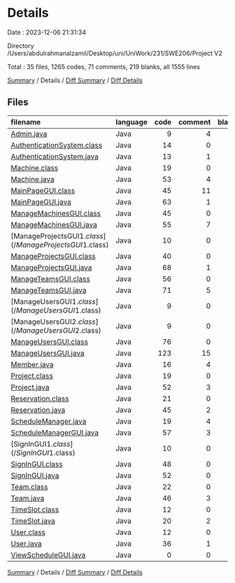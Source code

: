# Details

Date : 2023-12-06 21:31:34

Directory /Users/abdulrahmanalzamil/Desktop/uni/UniWork/231/SWE206/Project V2

Total : 35 files,  1265 codes, 71 comments, 219 blanks, all 1555 lines

[Summary](results.md) / Details / [Diff Summary](diff.md) / [Diff Details](diff-details.md)

## Files
| filename | language | code | comment | blank | total |
| :--- | :--- | ---: | ---: | ---: | ---: |
| [Admin.java](/Admin.java) | Java | 9 | 4 | 5 | 18 |
| [AuthenticationSystem.class](/AuthenticationSystem.class) | Java | 14 | 0 | 0 | 14 |
| [AuthenticationSystem.java](/AuthenticationSystem.java) | Java | 13 | 1 | 4 | 18 |
| [Machine.class](/Machine.class) | Java | 19 | 0 | 0 | 19 |
| [Machine.java](/Machine.java) | Java | 53 | 4 | 15 | 72 |
| [MainPageGUI.class](/MainPageGUI.class) | Java | 45 | 11 | 0 | 56 |
| [MainPageGUI.java](/MainPageGUI.java) | Java | 63 | 1 | 22 | 86 |
| [ManageMachinesGUI.class](/ManageMachinesGUI.class) | Java | 45 | 0 | 0 | 45 |
| [ManageMachinesGUI.java](/ManageMachinesGUI.java) | Java | 55 | 7 | 13 | 75 |
| [ManageProjectsGUI$1.class](/ManageProjectsGUI$1.class) | Java | 10 | 0 | 0 | 10 |
| [ManageProjectsGUI.class](/ManageProjectsGUI.class) | Java | 40 | 0 | 0 | 40 |
| [ManageProjectsGUI.java](/ManageProjectsGUI.java) | Java | 68 | 1 | 12 | 81 |
| [ManageTeamsGUI.class](/ManageTeamsGUI.class) | Java | 56 | 0 | 0 | 56 |
| [ManageTeamsGUI.java](/ManageTeamsGUI.java) | Java | 71 | 5 | 20 | 96 |
| [ManageUsersGUI$1.class](/ManageUsersGUI$1.class) | Java | 9 | 0 | 0 | 9 |
| [ManageUsersGUI$2.class](/ManageUsersGUI$2.class) | Java | 9 | 0 | 0 | 9 |
| [ManageUsersGUI.class](/ManageUsersGUI.class) | Java | 76 | 0 | 0 | 76 |
| [ManageUsersGUI.java](/ManageUsersGUI.java) | Java | 123 | 15 | 34 | 172 |
| [Member.java](/Member.java) | Java | 16 | 4 | 7 | 27 |
| [Project.class](/Project.class) | Java | 19 | 0 | 0 | 19 |
| [Project.java](/Project.java) | Java | 52 | 3 | 14 | 69 |
| [Reservation.class](/Reservation.class) | Java | 21 | 0 | 0 | 21 |
| [Reservation.java](/Reservation.java) | Java | 45 | 2 | 12 | 59 |
| [ScheduleManager.java](/ScheduleManager.java) | Java | 19 | 4 | 8 | 31 |
| [ScheduleManagerGUI.java](/ScheduleManagerGUI.java) | Java | 57 | 3 | 12 | 72 |
| [SignInGUI$1.class](/SignInGUI$1.class) | Java | 10 | 0 | 0 | 10 |
| [SignInGUI.class](/SignInGUI.class) | Java | 48 | 0 | 0 | 48 |
| [SignInGUI.java](/SignInGUI.java) | Java | 52 | 0 | 11 | 63 |
| [Team.class](/Team.class) | Java | 22 | 0 | 0 | 22 |
| [Team.java](/Team.java) | Java | 46 | 3 | 12 | 61 |
| [TimeSlot.class](/TimeSlot.class) | Java | 12 | 0 | 0 | 12 |
| [TimeSlot.java](/TimeSlot.java) | Java | 20 | 2 | 7 | 29 |
| [User.class](/User.class) | Java | 12 | 0 | 0 | 12 |
| [User.java](/User.java) | Java | 36 | 1 | 10 | 47 |
| [ViewScheduleGUI.java](/ViewScheduleGUI.java) | Java | 0 | 0 | 1 | 1 |

[Summary](results.md) / Details / [Diff Summary](diff.md) / [Diff Details](diff-details.md)